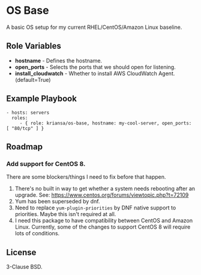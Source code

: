 OS Base
=========

A basic OS setup for my current RHEL/CentOS/Amazon Linux baseline.

Role Variables
--------------

* **hostname** - Defines the hostname.
* **open_ports** - Selects the ports that we should open for listening.
* **install_cloudwatch** - Whether to install AWS CloudWatch Agent. (default=True)

Example Playbook
----------------

    - hosts: servers
      roles:
         - { role: kriansa/os-base, hostname: my-cool-server, open_ports: [ "80/tcp" ] }

Roadmap
-------

### Add support for CentOS 8.

There are some blockers/things I need to fix before that happen.

1. There's no built in way to get whether a system needs rebooting after an upgrade.
   See: https://www.centos.org/forums/viewtopic.php?t=72109
2. Yum has been superseded by dnf.
3. Need to replace `yum-plugin-priorities` by DNF native support to priorities. Maybe this isn't
   required at all.
4. I need this package to have compatibility between CentOS and Amazon Linux. Currently, some of the
   changes to support CentOS 8 will require lots of conditions.

License
-------

3-Clause BSD.
